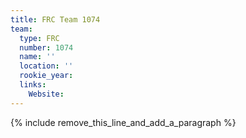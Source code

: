 ```yaml
---
title: FRC Team 1074
team:
  type: FRC
  number: 1074
  name: ''
  location: ''
  rookie_year:
  links:
    Website:
---
```


{% include remove_this_line_and_add_a_paragraph %}